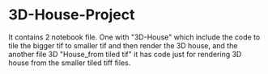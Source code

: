 # 3D-House-Project
It contains 2 notebook file. One with "3D-House" which include the code to tile the bigger tif to smaller tif and then render the 3D house, and the another file 3D "House_from tiled tif" it has code just for rendering 3D house from the smaller tiled tiff files. 
